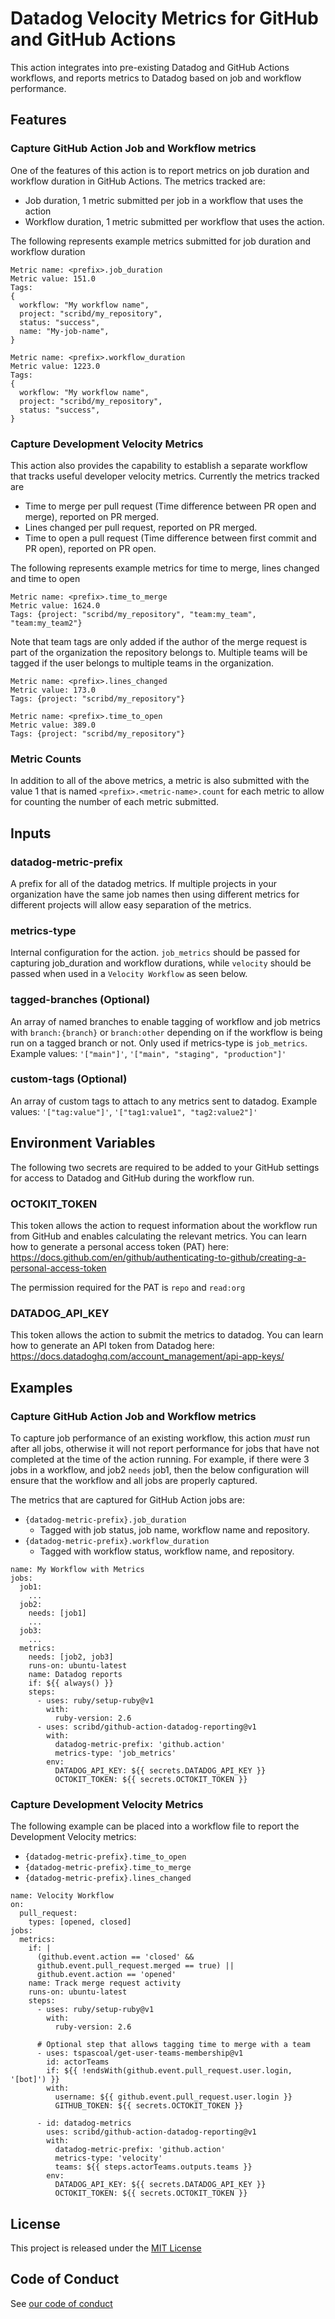 # Datadog Velocity Metrics for GitHub and GitHub Actions

This action integrates into pre-existing Datadog and GitHub Actions workflows, and reports metrics to Datadog based on job and workflow performance.

## Features

### Capture GitHub Action Job and Workflow metrics

One of the features of this action is to report metrics on job duration and workflow duration in GitHub Actions. The metrics tracked are:

- Job duration, 1 metric submitted per job in a workflow that uses the action
- Workflow duration, 1 metric submitted per workflow that uses the action.

The following represents example metrics submitted for job duration and workflow duration
```
Metric name: <prefix>.job_duration
Metric value: 151.0
Tags: 
{
  workflow: "My workflow name",
  project: "scribd/my_repository",
  status: "success",
  name: "My-job-name",
}
```

```
Metric name: <prefix>.workflow_duration
Metric value: 1223.0
Tags: 
{
  workflow: "My workflow name",
  project: "scribd/my_repository",
  status: "success",
}
```

### Capture Development Velocity Metrics

This action also provides the capability to establish a separate workflow that tracks useful developer velocity metrics. Currently the metrics tracked are 

- Time to merge per pull request (Time difference between PR open and merge), reported on PR merged.
- Lines changed per pull request, reported on PR merged.
- Time to open a pull request (Time difference between first commit and PR open), reported on PR open.

The following represents example metrics for time to merge, lines changed and time to open

```
Metric name: <prefix>.time_to_merge
Metric value: 1624.0
Tags: {project: "scribd/my_repository", "team:my_team", "team:my_team2"}
```

Note that team tags are only added if the author of the merge request is part of the organization the repository belongs to. Multiple teams will be tagged if the user belongs to multiple teams in the organization.

```
Metric name: <prefix>.lines_changed
Metric value: 173.0
Tags: {project: "scribd/my_repository"}
```


```
Metric name: <prefix>.time_to_open
Metric value: 389.0
Tags: {project: "scribd/my_repository"}
```

### Metric Counts

In addition to all of the above metrics, a metric is also submitted with the value 1 that is named `<prefix>.<metric-name>.count` for each metric to allow for counting the number of each metric submitted.

## Inputs

### datadog-metric-prefix

A prefix for all of the datadog metrics. If multiple projects in your organization have the same job names then using different metrics for different projects will allow easy separation of the metrics.

### metrics-type

Internal configuration for the action. `job_metrics` should be passed for capturing job_duration and workflow durations, while `velocity` should be passed when used in a `Velocity Workflow` as seen below.

### tagged-branches (Optional)

An array of named branches to enable tagging of workflow and job metrics with `branch:{branch}` or `branch:other` depending on if the workflow is being run on a tagged branch or not. Only used if metrics-type is `job_metrics`. Example values: `'["main"]'`, `'["main", "staging", "production"]'`

### custom-tags (Optional)

An array of custom tags to attach to any metrics sent to datadog. Example values: `'["tag:value"]'`, `'["tag1:value1", "tag2:value2"]'`

## Environment Variables

The following two secrets are required to be added to your GitHub settings for access to Datadog and GitHub during the workflow run.

### OCTOKIT_TOKEN

This token allows the action to request information about the workflow run from GitHub and enables calculating the relevant metrics. You can learn how to generate a personal access token (PAT) here: https://docs.github.com/en/github/authenticating-to-github/creating-a-personal-access-token

The permission required for the PAT is `repo` and `read:org`

### DATADOG_API_KEY

This token allows the action to submit the metrics to datadog. You can learn how to generate an API token from Datadog here: https://docs.datadoghq.com/account_management/api-app-keys/

## Examples

### Capture GitHub Action Job and Workflow metrics

To capture job performance of an existing workflow, this action *must* run after all jobs, otherwise it will not report performance for jobs that have not completed at the time of the action running. For example, if there were 3 jobs in a workflow, and job2 `needs` job1, then the below configuration will ensure that the workflow and all jobs are properly captured.

The metrics that are captured for GitHub Action jobs are:

- `{datadog-metric-prefix}.job_duration`
  - Tagged with job status, job name, workflow name and repository.
- `{datadog-metric-prefix}.workflow_duration`
  - Tagged with workflow status, workflow name, and repository.

```
name: My Workflow with Metrics
jobs:
  job1:
    ...
  job2:
    needs: [job1]
    ...
  job3:
    ...
  metrics:
    needs: [job2, job3]
    runs-on: ubuntu-latest
    name: Datadog reports
    if: ${{ always() }}
    steps:
      - uses: ruby/setup-ruby@v1
        with:
          ruby-version: 2.6
      - uses: scribd/github-action-datadog-reporting@v1
        with:
          datadog-metric-prefix: 'github.action'
          metrics-type: 'job_metrics'
        env:
          DATADOG_API_KEY: ${{ secrets.DATADOG_API_KEY }}
          OCTOKIT_TOKEN: ${{ secrets.OCTOKIT_TOKEN }}
```

### Capture Development Velocity Metrics

The following example can be placed into a workflow file to report the Development Velocity metrics:

- `{datadog-metric-prefix}.time_to_open`
- `{datadog-metric-prefix}.time_to_merge`
- `{datadog-metric-prefix}.lines_changed`

```
name: Velocity Workflow
on:
  pull_request:
    types: [opened, closed]
jobs:
  metrics:
    if: |
      (github.event.action == 'closed' &&
      github.event.pull_request.merged == true) ||
      github.event.action == 'opened'
    name: Track merge request activity
    runs-on: ubuntu-latest
    steps:
      - uses: ruby/setup-ruby@v1
        with:
          ruby-version: 2.6

      # Optional step that allows tagging time to merge with a team
      - uses: tspascoal/get-user-teams-membership@v1
        id: actorTeams
        if: ${{ !endsWith(github.event.pull_request.user.login, '[bot]') }}
        with:
          username: ${{ github.event.pull_request.user.login }}
          GITHUB_TOKEN: ${{ secrets.OCTOKIT_TOKEN }}

      - id: datadog-metrics
        uses: scribd/github-action-datadog-reporting@v1
        with:
          datadog-metric-prefix: 'github.action'
          metrics-type: 'velocity'
          teams: ${{ steps.actorTeams.outputs.teams }}
        env:
          DATADOG_API_KEY: ${{ secrets.DATADOG_API_KEY }}
          OCTOKIT_TOKEN: ${{ secrets.OCTOKIT_TOKEN }}
```

## License

This project is released under the [MIT License](LICENSE)

## Code of Conduct

See [our code of conduct](CODE_OF_CONDUCT.md)
